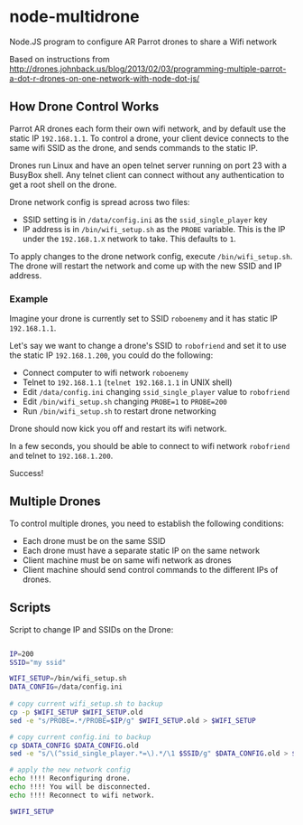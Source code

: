 node-multidrone
===============

Node.JS program to configure AR Parrot drones to share a Wifi network

Based on instructions from http://drones.johnback.us/blog/2013/02/03/programming-multiple-parrot-a-dot-r-drones-on-one-network-with-node-dot-js/

## How Drone Control Works

Parrot AR drones each form their own wifi network, and by default use the
static IP `192.168.1.1`. To control a drone, your client device connects to the
same wifi SSID as the drone, and sends commands to the static IP.

Drones run Linux and have an open telnet server running on port 23 with a
BusyBox shell. Any telnet client can connect without any authentication to get
a root shell on the drone.

Drone network config is spread across two files:

- SSID setting is in `/data/config.ini` as the `ssid_single_player` key
- IP address is in `/bin/wifi_setup.sh` as the `PROBE` variable. This is the IP under the `192.168.1.X` network to take. This defaults to `1`.

To apply changes to the drone network config, execute `/bin/wifi_setup.sh`. The drone will restart the network and come up with the new SSID and IP address.

### Example

Imagine your drone is currently set to SSID `roboenemy` and it has static IP `192.168.1.1`.

Let's say we want to change a drone's SSID to `robofriend` and set it to use the static IP `192.168.1.200`, you could do the following:

- Connect computer to wifi network `roboenemy`
- Telnet to `192.168.1.1` (`telnet 192.168.1.1` in UNIX shell)
- Edit `/data/config.ini` changing `ssid_single_player` value to `robofriend`
- Edit `/bin/wifi_setup.sh` changing `PROBE=1` to `PROBE=200`
- Run `/bin/wifi_setup.sh` to restart drone networking

Drone should now kick you off and restart its wifi network.

In a few seconds, you should be able to connect to wifi network `robofriend` and telnet to `192.168.1.200`.

Success!

## Multiple Drones

To control multiple drones, you need to establish the following conditions:

- Each drone must be on the same SSID
- Each drone must have a separate static IP on the same network
- Client machine must be on same wifi network as drones
- Client machine should send control commands to the different IPs of drones.


## Scripts

Script to change IP and SSIDs on the Drone:


```bash

IP=200
SSID="my ssid"

WIFI_SETUP=/bin/wifi_setup.sh
DATA_CONFIG=/data/config.ini
    
# copy current wifi_setup.sh to backup
cp -p $WIFI_SETUP $WIFI_SETUP.old
sed -e "s/PROBE=.*/PROBE=$IP/g" $WIFI_SETUP.old > $WIFI_SETUP

# copy current config.ini to backup
cp $DATA_CONFIG $DATA_CONFIG.old
sed -e "s/\(^ssid_single_player.*=\).*/\1 $SSID/g" $DATA_CONFIG.old > $DATA_CONFIG

# apply the new network config
echo !!!! Reconfiguring drone.
echo !!!! You will be disconnected.
echo !!!! Reconnect to wifi network.

$WIFI_SETUP

```
